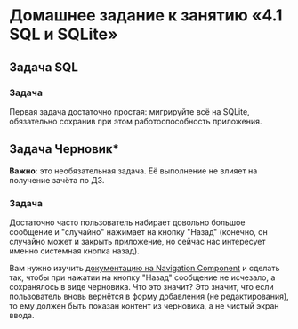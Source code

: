 # Домашнее задание к занятию «4.1 SQL и SQLite»

## Задача SQL

### Задача

Первая задача достаточно простая: мигрируйте всё на SQLite, обязательно сохранив при этом работоспособность приложения.

## Задача Черновик*

**Важно**: это необязательная задача. Её выполнение не влияет на получение зачёта по ДЗ.

### Задача

Достаточно часто пользователь набирает довольно большое сообщение и "случайно" нажимает на кнопку "Назад" (конечно, он случайно может и закрыть приложение, но сейчас нас интересует именно системная кнопка назад).

Вам нужно изучить [документацию на Navigation Component](https://developer.android.com/guide/navigation/navigation-custom-back) и сделать так, чтобы при нажатии на кнопку "Назад" сообщение не исчезало, а сохранялось в виде черновика. Что это значит? Это значит, что если пользователь вновь вернётся в форму добавления (не редактирования), то ему должен быть показан контент из черновика, а не чистый экран ввода.
